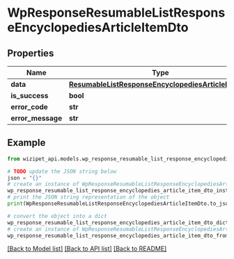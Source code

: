 # WpResponseResumableListResponseEncyclopediesArticleItemDto


## Properties

Name | Type | Description | Notes
------------ | ------------- | ------------- | -------------
**data** | [**ResumableListResponseEncyclopediesArticleItemDto**](ResumableListResponseEncyclopediesArticleItemDto.md) |  | [optional] 
**is_success** | **bool** |  | [optional] 
**error_code** | **str** |  | [optional] 
**error_message** | **str** |  | [optional] 

## Example

```python
from wizipet_api.models.wp_response_resumable_list_response_encyclopedies_article_item_dto import WpResponseResumableListResponseEncyclopediesArticleItemDto

# TODO update the JSON string below
json = "{}"
# create an instance of WpResponseResumableListResponseEncyclopediesArticleItemDto from a JSON string
wp_response_resumable_list_response_encyclopedies_article_item_dto_instance = WpResponseResumableListResponseEncyclopediesArticleItemDto.from_json(json)
# print the JSON string representation of the object
print(WpResponseResumableListResponseEncyclopediesArticleItemDto.to_json())

# convert the object into a dict
wp_response_resumable_list_response_encyclopedies_article_item_dto_dict = wp_response_resumable_list_response_encyclopedies_article_item_dto_instance.to_dict()
# create an instance of WpResponseResumableListResponseEncyclopediesArticleItemDto from a dict
wp_response_resumable_list_response_encyclopedies_article_item_dto_from_dict = WpResponseResumableListResponseEncyclopediesArticleItemDto.from_dict(wp_response_resumable_list_response_encyclopedies_article_item_dto_dict)
```
[[Back to Model list]](../README.md#documentation-for-models) [[Back to API list]](../README.md#documentation-for-api-endpoints) [[Back to README]](../README.md)


